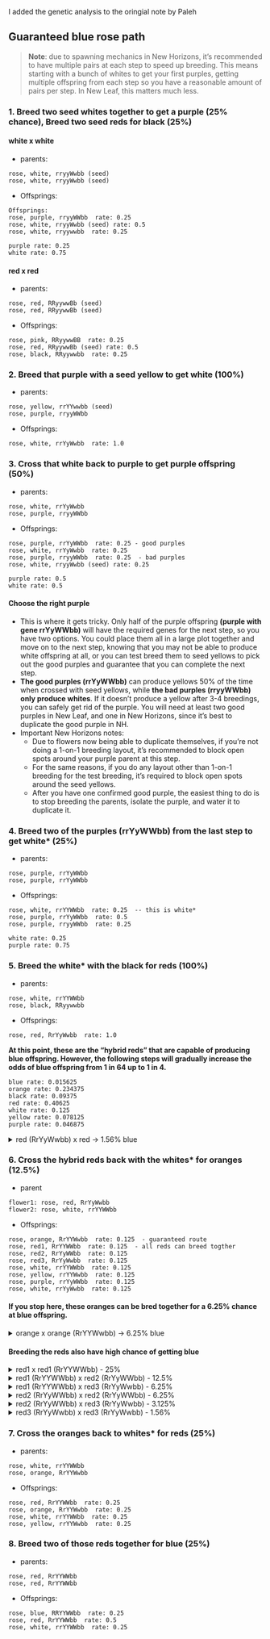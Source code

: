 I added the genetic analysis to the oringial note by Paleh
## **Guaranteed blue rose path**
> **Note**: due to spawning mechanics in New Horizons, it’s recommended to have multiple pairs at each step to speed up breeding. This means starting with a bunch of whites to get your first purples, getting multiple offspring from each step so you have a reasonable amount of pairs per step. In New Leaf, this matters much less.

### 1.  Breed two seed whites together to get a purple (25% chance), Breed two seed reds for black (25%)

#### white x white
* parents:
```
rose, white, rryyWwbb (seed)
rose, white, rryyWwbb (seed)
```
* Offsprings:
```
Offsprings:
rose, purple, rryyWWbb  rate: 0.25
rose, white, rryyWwbb (seed) rate: 0.5
rose, white, rryywwbb  rate: 0.25

purple rate: 0.25
white rate: 0.75

```

#### red x red
* parents:
```
rose, red, RRyywwBb (seed)
rose, red, RRyywwBb (seed)
```
* Offsprings:
```
rose, pink, RRyywwBB  rate: 0.25
rose, red, RRyywwBb (seed) rate: 0.5
rose, black, RRyywwbb  rate: 0.25
```

### 2. Breed that purple with a seed yellow to get white (100%)
* parents:
```
rose, yellow, rrYYwwbb (seed)
rose, purple, rryyWWbb
```
* Offsprings:
```
rose, white, rrYyWwbb  rate: 1.0
```

### 3. Cross that white back to purple to get purple offspring (50%)
* parents:
```
rose, white, rrYyWwbb
rose, purple, rryyWWbb
```
* Offsprings:
```
rose, purple, rrYyWWbb  rate: 0.25 - good purples
rose, white, rrYyWwbb  rate: 0.25
rose, purple, rryyWWbb  rate: 0.25  - bad purples
rose, white, rryyWwbb (seed) rate: 0.25

purple rate: 0.5
white rate: 0.5
```

#### Choose the right purple
* This is where it gets tricky. Only half of the purple offspring **(purple with gene rrYyWWbb)** will have the required genes for the next step, so you have two options. You could place them all in a large plot together and move on to the next step, knowing that you may not be able to produce white offspring at all, or you can test breed them to seed yellows to pick out the good purples and guarantee that you can complete the next step.
* **The good purples (rrYyWWbb)** can produce yellows 50% of the time when crossed with seed yellows, while **the bad purples (rryyWWbb) only produce whites**. If it doesn’t produce a yellow after 3-4 breedings, you can safely get rid of the purple. You will need at least two good purples in New Leaf, and one in New Horizons, since it’s best to duplicate the good purple in NH.
* Important New Horizons notes: 
  * Due to flowers now being able to duplicate themselves, if you’re not doing a 1-on-1 breeding layout, it’s recommended to block open spots around your purple parent at this step.
  * For the same reasons, if you do any layout other than 1-on-1 breeding for the test breeding, it’s required to block open spots around the seed yellows.
  * After you have one confirmed good purple, the easiest thing to do is to stop breeding the parents, isolate the purple, and water it to duplicate it.

### 4. Breed two of the purples (rrYyWWbb) from the last step to get white* (25%)
* parents:
```
rose, purple, rrYyWWbb
rose, purple, rrYyWWbb
```
* Offsprings:
```
rose, white, rrYYWWbb  rate: 0.25  -- this is white*
rose, purple, rrYyWWbb  rate: 0.5
rose, purple, rryyWWbb  rate: 0.25

white rate: 0.25
purple rate: 0.75
```

### 5. Breed the white* with the black for reds (100%)
* parents:
```
rose, white, rrYYWWbb
rose, black, RRyywwbb
```
* Offsprings:
```
rose, red, RrYyWwbb  rate: 1.0
```
**At this point, these are the “hybrid reds” that are capable of producing blue offspring. However, the following steps will gradually increase the odds of blue offspring from 1 in 64 up to 1 in 4.**
``` 
blue rate: 0.015625
orange rate: 0.234375
black rate: 0.09375
red rate: 0.40625
white rate: 0.125
yellow rate: 0.078125
purple rate: 0.046875
```

<details><summary>red (RrYyWwbb) x red -> 1.56% blue</summary>
<p>
 
* Offsprings:
```
rose, blue, RRYYWWbb  rate: 0.015625
rose, orange, RRYYWwbb  rate: 0.03125
rose, orange, RRYYwwbb  rate: 0.015625
rose, black, RRYyWWbb  rate: 0.03125
rose, red, RRYyWwbb  rate: 0.0625
rose, orange, RRYywwbb  rate: 0.03125
rose, black, RRyyWWbb  rate: 0.015625
rose, black, RRyyWwbb  rate: 0.03125
rose, black, RRyywwbb  rate: 0.015625
rose, red, RrYYWWbb  rate: 0.03125
rose, orange, RrYYWwbb  rate: 0.0625
rose, orange, RrYYwwbb  rate: 0.03125
rose, red, RrYyWWbb  rate: 0.0625
rose, red, RrYyWwbb  rate: 0.125
rose, orange, RrYywwbb  rate: 0.0625
rose, red, RryyWWbb  rate: 0.03125
rose, red, RryyWwbb  rate: 0.0625
rose, red, Rryywwbb  rate: 0.03125
rose, white, rrYYWWbb  rate: 0.015625
rose, yellow, rrYYWwbb  rate: 0.03125
rose, yellow, rrYYwwbb (seed) rate: 0.015625
rose, purple, rrYyWWbb  rate: 0.03125
rose, white, rrYyWwbb  rate: 0.0625
rose, yellow, rrYywwbb  rate: 0.03125
rose, purple, rryyWWbb  rate: 0.015625
rose, white, rryyWwbb (seed) rate: 0.03125
rose, white, rryywwbb  rate: 0.015625
```

</p>
</details>

### 6. Cross the hybrid reds back with the whites* for oranges (12.5%)
* parent
```
flower1: rose, red, RrYyWwbb
flower2: rose, white, rrYYWWbb
```
* Offsprings:
```
rose, orange, RrYYWwbb  rate: 0.125  - guaranteed route
rose, red1, RrYYWWbb  rate: 0.125  - all reds can breed togther
rose, red2, RrYyWWbb  rate: 0.125
rose, red3, RrYyWwbb  rate: 0.125
rose, white, rrYYWWbb  rate: 0.125
rose, yellow, rrYYWwbb  rate: 0.125
rose, purple, rrYyWWbb  rate: 0.125
rose, white, rrYyWwbb  rate: 0.125
```
#### If you stop here, these oranges can be bred together for a 6.25% chance at blue offspring.
<details><summary> orange x orange (RrYYWwbb) -> 6.25% blue </summary>
<p>
 
```
rose, blue, RRYYWWbb  rate: 0.0625
rose, orange, RRYYWwbb  rate: 0.125
rose, orange, RRYYwwbb  rate: 0.0625
rose, red, RrYYWWbb  rate: 0.125
rose, orange, RrYYWwbb  rate: 0.25
rose, orange, RrYYwwbb  rate: 0.125
rose, white, rrYYWWbb  rate: 0.0625
rose, yellow, rrYYWwbb  rate: 0.125
rose, yellow, rrYYwwbb (seed) rate: 0.0625
```
</p></details>
 
#### Breeding the reds also have high chance of getting blue

<div margin-right=150px>
<details><summary>red1 x red1 (RrYYWWbb) - 25% </summary>
<p>
 
```
rose, blue, RRYYWWbb  rate: 0.25
rose, red, RrYYWWbb  rate: 0.5
rose, white, rrYYWWbb  rate: 0.25
```
</p></details> </div>

<details><summary>red1 (RrYYWWbb) x red2 (RrYyWWbb) - 12.5%</summary>
<p>
 

```
rose, blue, RRYYWWbb  rate: 0.125
rose, black, RRYyWWbb  rate: 0.125
rose, red, RrYYWWbb  rate: 0.25
rose, red, RrYyWWbb  rate: 0.25
rose, white, rrYYWWbb  rate: 0.125
rose, purple, rrYyWWbb  rate: 0.125
```
</p></details> 

<details><summary>red1 (RrYYWWbb) x red3 (RrYyWwbb) - 6.25% </summary>
<p>
 
```
rose, blue, RRYYWWbb  rate: 0.0625
rose, orange, RRYYWwbb  rate: 0.0625
rose, black, RRYyWWbb  rate: 0.0625
rose, red, RRYyWwbb  rate: 0.0625
rose, red, RrYYWWbb  rate: 0.125
rose, orange, RrYYWwbb  rate: 0.125
rose, red, RrYyWWbb  rate: 0.125
rose, red, RrYyWwbb  rate: 0.125
rose, white, rrYYWWbb  rate: 0.0625
rose, yellow, rrYYWwbb  rate: 0.0625
rose, purple, rrYyWWbb  rate: 0.0625
rose, white, rrYyWwbb  rate: 0.0625
```
</p></details> 

<details><summary>red2 (RrYyWWbb) x red2 (RrYyWWbb) - 6.25%</summary>
<p>
 
```
rose, blue, RRYYWWbb  rate: 0.0625
rose, black, RRYyWWbb  rate: 0.125
rose, black, RRyyWWbb  rate: 0.0625
rose, red, RrYYWWbb  rate: 0.125
rose, red, RrYyWWbb  rate: 0.25
rose, red, RryyWWbb  rate: 0.125
rose, white, rrYYWWbb  rate: 0.0625
rose, purple, rrYyWWbb  rate: 0.125
rose, purple, rryyWWbb  rate: 0.0625
```
</p></details> 

<details><summary>red2 (RrYyWWbb) x red3 (RrYyWwbb) - 3.125%</summary>
<p>
 
```
rose, blue, RRYYWWbb  rate: 0.03125
rose, orange, RRYYWwbb  rate: 0.03125
rose, black, RRYyWWbb  rate: 0.0625
rose, red, RRYyWwbb  rate: 0.0625
rose, black, RRyyWWbb  rate: 0.03125
rose, black, RRyyWwbb  rate: 0.03125
rose, red, RrYYWWbb  rate: 0.0625
rose, orange, RrYYWwbb  rate: 0.0625
rose, red, RrYyWWbb  rate: 0.125
rose, red, RrYyWwbb  rate: 0.125
rose, red, RryyWWbb  rate: 0.0625
rose, red, RryyWwbb  rate: 0.0625
rose, white, rrYYWWbb  rate: 0.03125
rose, yellow, rrYYWwbb  rate: 0.03125
rose, purple, rrYyWWbb  rate: 0.0625
rose, white, rrYyWwbb  rate: 0.0625
rose, purple, rryyWWbb  rate: 0.03125
rose, white, rryyWwbb (seed) rate: 0.03125
```
</p></details> 

<details><summary>red3 (RrYyWwbb) x red3 (RrYyWwbb) - 1.56%</summary>
<p>
 
```
rose, blue, RRYYWWbb  rate: 0.015625
rose, orange, RRYYWwbb  rate: 0.03125
rose, orange, RRYYwwbb  rate: 0.015625
rose, black, RRYyWWbb  rate: 0.03125
rose, red, RRYyWwbb  rate: 0.0625
rose, orange, RRYywwbb  rate: 0.03125
rose, black, RRyyWWbb  rate: 0.015625
rose, black, RRyyWwbb  rate: 0.03125
rose, black, RRyywwbb  rate: 0.015625
rose, red, RrYYWWbb  rate: 0.03125
rose, orange, RrYYWwbb  rate: 0.0625
rose, orange, RrYYwwbb  rate: 0.03125
rose, red, RrYyWWbb  rate: 0.0625
rose, red, RrYyWwbb  rate: 0.125
rose, orange, RrYywwbb  rate: 0.0625
rose, red, RryyWWbb  rate: 0.03125
rose, red, RryyWwbb  rate: 0.0625
rose, red, Rryywwbb  rate: 0.03125
rose, white, rrYYWWbb  rate: 0.015625
rose, yellow, rrYYWwbb  rate: 0.03125
rose, yellow, rrYYwwbb (seed) rate: 0.015625
rose, purple, rrYyWWbb  rate: 0.03125
rose, white, rrYyWwbb  rate: 0.0625
rose, yellow, rrYywwbb  rate: 0.03125
rose, purple, rryyWWbb  rate: 0.015625
rose, white, rryyWwbb (seed) rate: 0.03125
rose, white, rryywwbb  rate: 0.015625
```
</p></details> 
 
### 7. Cross the oranges back to whites* for reds (25%)
* parents:
```
rose, white, rrYYWWbb
rose, orange, RrYYWwbb
```
* Offsprings:
```
rose, red, RrYYWWbb  rate: 0.25
rose, orange, RrYYWwbb  rate: 0.25
rose, white, rrYYWWbb  rate: 0.25
rose, yellow, rrYYWwbb  rate: 0.25
```

### 8. Breed two of those reds together for blue (25%)
* parents:
```
rose, red, RrYYWWbb
rose, red, RrYYWWbb
```
* Offsprings:
```
rose, blue, RRYYWWbb  rate: 0.25
rose, red, RrYYWWbb  rate: 0.5
rose, white, rrYYWWbb  rate: 0.25
```
